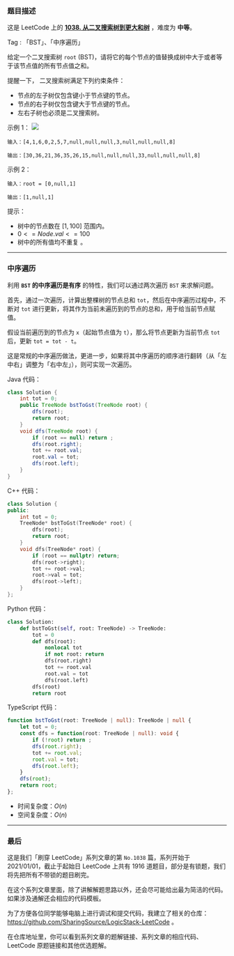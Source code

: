 ### 题目描述

这是 LeetCode 上的 **[1038. 从二叉搜索树到更大和树](https://leetcode.cn/problems/binary-search-tree-to-greater-sum-tree/solutions/2552959/gong-shui-san-xie-bst-de-zhong-xu-bian-l-vtu1/)** ，难度为 **中等**。

Tag : 「BST」、「中序遍历」



给定一个二叉搜索树 `root` (BST)，请将它的每个节点的值替换成树中大于或者等于该节点值的所有节点值之和。

提醒一下， 二叉搜索树满足下列约束条件：

* 节点的左子树仅包含键小于节点键的节点。
* 节点的右子树仅包含键大于节点键的节点。
* 左右子树也必须是二叉搜索树。

示例 1：
![](https://assets.leetcode-cn.com/aliyun-lc-upload/uploads/2019/05/03/tree.png)
```
输入：[4,1,6,0,2,5,7,null,null,null,3,null,null,null,8]

输出：[30,36,21,36,35,26,15,null,null,null,33,null,null,null,8]
```
示例 2：
```
输入：root = [0,null,1]

输出：[1,null,1]
```

提示：
* 树中的节点数在 $[1, 100]$ 范围内。
* $0 <= Node.val <= 100$
* 树中的所有值均不重复 。

---

### 中序遍历

利用 **`BST` 的中序遍历是有序** 的特性，我们可以通过两次遍历 `BST` 来求解问题。

首先，通过一次遍历，计算出整棵树的节点总和 `tot`，然后在中序遍历过程中，不断对 `tot` 进行更新，将其作为当前未遍历到的节点的总和，用于给当前节点赋值。

假设当前遍历到的节点为 `x`（起始节点值为 `t`），那么将节点更新为当前节点 `tot` 后，更新 `tot = tot - t`。

这是常规的中序遍历做法，更进一步，如果将其中序遍历的顺序进行翻转（从「左中右」调整为「右中左」），则可实现一次遍历。


Java 代码：
```Java
class Solution {
    int tot = 0;
    public TreeNode bstToGst(TreeNode root) {
        dfs(root);
        return root;
    }
    void dfs(TreeNode root) {
        if (root == null) return ;
        dfs(root.right);
        tot += root.val;
        root.val = tot;
        dfs(root.left);
    }
}
```
C++ 代码：
```C++
class Solution {
public:
    int tot = 0;
    TreeNode* bstToGst(TreeNode* root) {
        dfs(root);
        return root;
    }
    void dfs(TreeNode* root) {
        if (root == nullptr) return;
        dfs(root->right);
        tot += root->val;
        root->val = tot;
        dfs(root->left);
    }
};
```
Python 代码：
```Python
class Solution:
    def bstToGst(self, root: TreeNode) -> TreeNode:
        tot = 0
        def dfs(root):
            nonlocal tot
            if not root: return
            dfs(root.right)
            tot += root.val
            root.val = tot
            dfs(root.left)
        dfs(root)
        return root
```
TypeScript 代码：
```TypeScript
function bstToGst(root: TreeNode | null): TreeNode | null {
    let tot = 0;
    const dfs = function(root: TreeNode | null): void {
        if (!root) return ;
        dfs(root.right);
        tot += root.val;
        root.val = tot;
        dfs(root.left);
    }
    dfs(root);
    return root;
};
```
* 时间复杂度：$O(n)$
* 空间复杂度：$O(n)$

---

### 最后

这是我们「刷穿 LeetCode」系列文章的第 `No.1038` 篇，系列开始于 2021/01/01，截止于起始日 LeetCode 上共有 1916 道题目，部分是有锁题，我们将先把所有不带锁的题目刷完。

在这个系列文章里面，除了讲解解题思路以外，还会尽可能给出最为简洁的代码。如果涉及通解还会相应的代码模板。

为了方便各位同学能够电脑上进行调试和提交代码，我建立了相关的仓库：https://github.com/SharingSource/LogicStack-LeetCode 。

在仓库地址里，你可以看到系列文章的题解链接、系列文章的相应代码、LeetCode 原题链接和其他优选题解。

